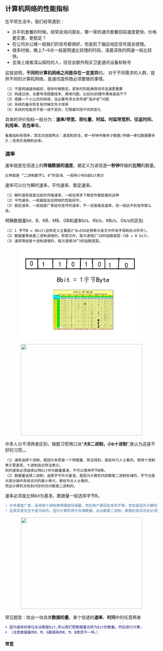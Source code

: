 ## 计算机网络的性能指标
在平常生活中，我们经常遇到：
* 办手机套餐的时候，经常会询问朋友，哪一家的通讯套餐目前速度更快，价格更实惠，更稳定？
* 在公司办公楼一般我们的信号都很好，但是到了偏远地区信号就会很慢。
* 很多时候，晚上7~9点一般是网速比较慢的时段，凌晨深夜的网速一般比较快。
* 去海上或者深山探险的人，往往会额外购买卫星通讯设备和账号


这就说明，**不同的计算机网络之间是存在一定差异**的。
对于不同需求的人群，提供不同的计算机网络，是通讯提供商必须要做的事情。
```
（1）不是网速越快越好，很多时候稳定，紧急时刻能确保信号连通更重要
（2）网速过快，也要考虑搭建成本，费用问题。比如5G的硬件费用居高不下
（3）搭建一个小公司的网络，没必要考虑太多所谓“高并发”问题
（4）系统的备份恢复有时候优先于效率
（5）系统的性能并不是一成不变的，它随着时段不同而变化
```

具体的评价指标一般分为：**速率/带宽、吞吐量、时延、时延带宽积、往返时间、利用率、丢包率**等。
```
看着指标有很多，其实总结就两点：速度和安全。即一秒钟传输多少数据/传输一单位数据要多久；信息的准确到达率。
```
### 速率
速率就是在信道上的**传输数据的速度**，被定义为该信道**一秒钟**传输的**比特**的数量。
```
比特就是 “二进制数字1、0”的音译。一般用小写b或bit表示
```
速率可以分为瞬时速率，平均速率、额定速率。
```
（1）瞬时速率就是当前的传输速率，一般在很多下载软件都能看到这种
（2）平均速率，一般最能反应网络的性能好坏。
（3）额定速率，一般就是厂家给你宣传的速率，不一定是最高速率，但一般达不到宣传那么高。
```
明确数据量bit、B、KB、MB、GB和速率b/s、Kb/s、Mb/s、Gb/s的区别.
```
（1）1 字节B = 8bit(这样定义主要是2^8=256足够表示英文中所有字母和标点符号)。
（2）数据量等级是二进制递增的，除首次外，每次递增2^10的指数差距（1B = 8 bit）。
（3）速率等级是十进制递增的，每次递增10^3的指数差距。
```
<div align=center><img width="400" height="300" src="/Photo/02.jpg"/></div>
<p align="center"><img width="400" height="300" src="/LearnComputerNetwork/Photo/02.jpg"></p>


许多人分不清两者区别，做题习惯用口诀“**大B二进制，小b十进制**”,我认为这是不好的习惯。。



```
（1）速率选择十进制，是因为本质是一个物理量，除法得到，是给外行人士看的。使用十进制表示更直观，十进制适合除法表示。
同时速率必须选择比特bit作为数量基准，不可以使用字节B等。
（2）数据量选择二进制，选择字节作为基准，是因为计算机内部都是二进制存储的，字节也是大部分操作系统访问的最小单元，是给专业人士看的，
而且计算机涉及到内存的访问都是二进制的。
```
速率必须是比特bit为基准，数据量一般选择字节B。
```diff
! 许多硬盘厂家，采用用十进制表明硬盘存储量，然后用户拿回去发现不够，告知是因为计算机术语转换问题。
! 这其实是完全子虚乌有的，因为计算机用于存储数据，永远都是二进制，数据的真实存在必须是以二进制存在的。存储数据使用十进制是毫无必要的。
```

<div align=center><img width="400" height="300" src="/LearnComputerNetwork/Photo/03.jpg"/></div>

常见题型：给出一块具体**数据的量**，某个信道的**速率**，**时间**中的任意两者
```diff
+ 因为速率的单位永远都是bit,所以我们把数据量也转为bit的数量，然后进行计算。
+ （注意数据量的K、M、G跟速率的K、M、B意思不一样。）
```

#### 带宽